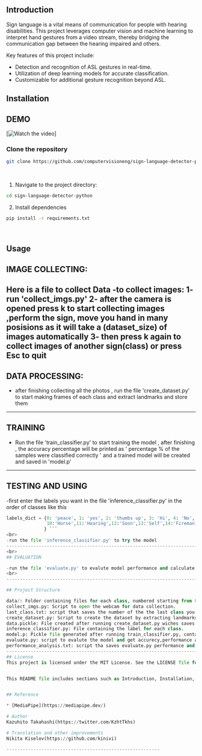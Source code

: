 ## Introduction

Sign language is a vital means of communication for people with hearing disabilities. This project leverages computer vision and machine learning to interpret hand gestures from a video stream, thereby bridging the communication gap between the hearing impaired and others.

Key features of this project include:
- Detection and recognition of ASL gestures in real-time.
- Utilization of deep learning models for accurate classification.
- Customizable for additional gesture recognition beyond ASL.

## Installation
## DEMO
[![Watch the video]([https://img.youtube.com/vi/MJCSjXepaAM/0.jpg](https://github.com/ShimaaAbdalraheem/sign-language-detector-python-master/assets/148641477/1213da31-279f-4827-8632-095771975a52))]


### Clone the repository

```bash
git clone https://github.com/computervisioneng/sign-language-detector-python.git
```
<br>

1. Navigate to the project directory:

```bash
cd sign-language-detector-python
```

2. Install dependencies

```bash
pip install -r requirements.txt
```

<br> 

## Usage

## IMAGE COLLECTING:
 
 Here is a file to collect Data
-to collect images: 
1- run 'collect_imgs.py'
2- after the camera is opened press k to start collecting images ,perform the sign, move you hand in many posisions as it will take a (dataset_size) of images automatically 
3- then press k again to collect images of another sign(class) or press Esc to quit
<br> 
-------------------------------------------------------------------------------------------------

## DATA PROCESSING:

- after finishing collecting all the photos , run the file 'create_dataset.py' to start making frames of each class and extract landmarks and store them 

-------------------------------------------------------------------------------------------------

## TRAINING

- Run the file 'train_classifier.py' to start training the model , after finishing , the accuracy percentage will be printed as
' percentage % of the samples were classified correctly ' and a trained model will be created and saved in 'model.p'

-------------------------------------------------------------------------------------------------

## TESTING AND USING 

-first enter the labels you want in the file 'inference_classifier.py'  in the order of classes like this 
```python
labels_dict = {0: 'peace', 1: 'yes', 2: 'thumbs up', 3: 'Hi', 4: 'No', 5: 'thank you', 6: 'sorry', 7: 'Close',8: 'Blind',9:'Phone',
               10:'Horse',11:'Hearing',12:'Soon',13:'Self',14:'Fireman',15:'Talk'
              } ```
<br> 
-run the file 'inference_classifier.py' to try the model
-------------------------------------------------------------------------------------------------
<br>
## EVALUATION

-run the file 'evaluate.py' to evalute model performance and calculate accurecy also you will get the confusion_matrix  and the result will be saved in 'performance_analysis.txt'
<br>
-------------------------------------------------------------------------------------------------

## Project Structure 

data/: Folder containing files for each class, numbered starting from 0.
collect_imgs.py: Script to open the webcam for data collection.
last_class.txt: script that saves the number of the the last class you enter automatically.
create_dataset.py: Script to create the dataset by extracting landmarks from collected images.
data.pickle: File created after running create_dataset.py wiches saves extracted Handlandmarks information.
inference_classifier.py: File containing the label for each class.
model.p: Pickle file generated after running train_classifier.py, containing the saved model.
evaluate.py: script to evalute the model and get accurecy,performance and confusion_matrix.
performance_analysis.txt: script tha saves evaluate.py performance and accurecy result. 
-------------------------------------------------------------------------------------------------
## License
This project is licensed under the MIT License. See the LICENSE file for details.


This README file includes sections such as Introduction, Installation, Usage, Contributing, and License, providing users with essential information about the project and how to get started with it. Additionally, it includes placeholders for relevant images (such as demo.gif) and code snippets for usage instructions and integration.


## Reference

* [MediaPipe](https://mediapipe.dev/)

# Author
Kazuhito Takahashi(https://twitter.com/KzhtTkhs)

# Translation and other improvements
Nikita Kiselov(https://github.com/kinivi)

---------------------------------------------------------

